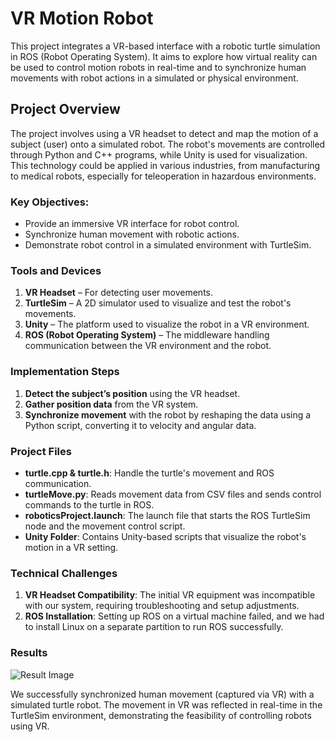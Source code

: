 # VR Motion Robot

This project integrates a VR-based interface with a robotic turtle simulation in ROS (Robot Operating System). It aims to explore how virtual reality can be used to control motion robots in real-time and to synchronize human movements with robot actions in a simulated or physical environment.

## Project Overview

The project involves using a VR headset to detect and map the motion of a subject (user) onto a simulated robot. The robot's movements are controlled through Python and C++ programs, while Unity is used for visualization. This technology could be applied in various industries, from manufacturing to medical robots, especially for teleoperation in hazardous environments.

### Key Objectives:
- Provide an immersive VR interface for robot control.
- Synchronize human movement with robotic actions.
- Demonstrate robot control in a simulated environment with TurtleSim.

### Tools and Devices

1. **VR Headset** – For detecting user movements.
2. **TurtleSim** – A 2D simulator used to visualize and test the robot's movements.
3. **Unity** – The platform used to visualize the robot in a VR environment.
4. **ROS (Robot Operating System)** – The middleware handling communication between the VR environment and the robot.

### Implementation Steps

1. **Detect the subject’s position** using the VR headset.
2. **Gather position data** from the VR system.
3. **Synchronize movement** with the robot by reshaping the data using a Python script, converting it to velocity and angular data.

### Project Files

- **turtle.cpp & turtle.h**: Handle the turtle's movement and ROS communication.
- **turtleMove.py**: Reads movement data from CSV files and sends control commands to the turtle in ROS.
- **roboticsProject.launch**: The launch file that starts the ROS TurtleSim node and the movement control script.
- **Unity Folder**: Contains Unity-based scripts that visualize the robot's motion in a VR setting.

### Technical Challenges

1. **VR Headset Compatibility**: The initial VR equipment was incompatible with our system, requiring troubleshooting and setup adjustments.
2. **ROS Installation**: Setting up ROS on a virtual machine failed, and we had to install Linux on a separate partition to run ROS successfully.

### Results
![Result Image](./result_image.png)


We successfully synchronized human movement (captured via VR) with a simulated turtle robot. The movement in VR was reflected in real-time in the TurtleSim environment, demonstrating the feasibility of controlling robots using VR.



